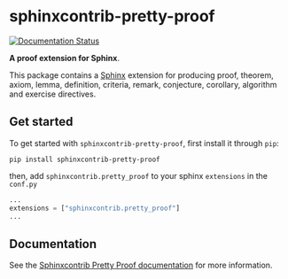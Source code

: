 # sphinxcontrib-pretty-proof

[![Documentation Status](https://readthedocs.org/projects/sphinxcontrib-pretty-proof/badge/?version=latest)](https://sphinxcontrib-pretty-proof.readthedocs.io/en/latest/?badge=latest)

**A proof extension for Sphinx**.

This package contains a [Sphinx](http://www.sphinx-doc.org/en/master/) extension
for producing proof, theorem, axiom, lemma, definition, criteria, remark, conjecture, corollary, algorithm and exercise directives.


## Get started

To get started with `sphinxcontrib-pretty-proof`, first install it through `pip`:

```
pip install sphinxcontrib-pretty-proof
```

then, add `sphinxcontrib.pretty_proof` to your sphinx `extensions` in the `conf.py`

```python
...
extensions = ["sphinxcontrib.pretty_proof"]
...
```


## Documentation

See the [Sphinxcontrib Pretty Proof documentation](https://sphinxcontrib-pretty-proof.readthedocs.io/en/latest/) for more information.
